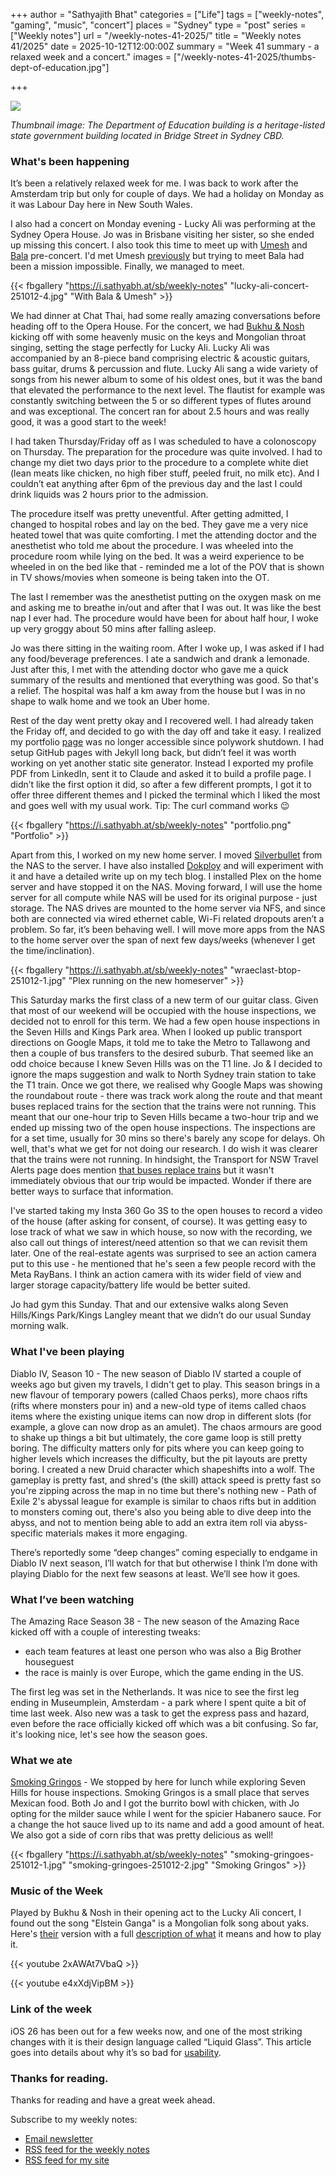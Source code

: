 +++
author = "Sathyajith Bhat"
categories = ["Life"]
tags = ["weekly-notes", "gaming", "music", "concert"]
places = "Sydney"
type = "post"
series = ["Weekly notes"]
url = "/weekly-notes-41-2025/"
title = "Weekly notes 41/2025"
date = 2025-10-12T12:00:00Z
summary = "Week 41 summary - a relaxed week and a concert."
images = ["/weekly-notes-41-2025/thumbs-dept-of-education.jpg"]

+++

![](thumbs-dept-of-education.jpg)

_Thumbnail image: The Department of Education building is a heritage-listed state government building located in Bridge Street in Sydney CBD._


### What's been happening

It’s been a relatively relaxed week for me. I was back to work after the Amsterdam trip but only for couple of days. We had a holiday on Monday as it was Labour Day here in New South Wales.

I also had a concert on Monday evening - Lucky Ali was performing at the Sydney Opera House. Jo was in Brisbane visiting her sister, so she ended up missing this concert. I also took this time to meet up with [Umesh](https://x.com/ooomz) and [Bala](https://x.com/chupchap) pre-concert. I'd met Umesh [previously](https://sathyabh.at/weekly-notes-49-2024/) but trying to meet Bala had been a mission impossible. Finally, we managed to meet.

{{< fbgallery "https://i.sathyabh.at/sb/weekly-notes" "lucky-ali-concert-251012-4.jpg" "With Bala & Umesh" >}}

We had dinner at Chat Thai, had some really amazing conversations before heading off to the Opera House. For the concert, we had [Bukhu & Nosh](https://open.spotify.com/artist/7nZHCYo5dwPQcRmmdQXohj) kicking off with some heavenly music on the keys and Mongolian throat singing, setting the stage perfectly for Lucky Ali. Lucky Ali was accompanied by an 8-piece band comprising electric & acoustic guitars, bass guitar, drums & percussion and flute. Lucky Ali sang a wide variety of songs from his newer album to some of his oldest ones, but it was the band that elevated the performance to the next level. The flautist for example was constantly switching between the 5 or so different types of flutes around and was exceptional. The concert ran for about 2.5 hours and was really good, it was a good start to the week!

I had taken Thursday/Friday off as I was scheduled to have a colonoscopy on Thursday. The preparation for the procedure was quite involved. I had to change my diet two days prior to the procedure to a complete white diet (lean meats like chicken, no high fiber stuff, peeled fruit, no milk etc). And I couldn’t eat anything after 6pm of the previous day and the last I could drink liquids was 2 hours prior to the admission. 

The procedure itself was pretty uneventful. After getting admitted, I changed to hospital robes and lay on the bed. They gave me a very nice heated towel that was quite comforting. I met the attending doctor and the anesthetist who told me about the procedure. I was wheeled into the procedure room while lying on the bed. It was a weird experience to be wheeled in on the bed like that - reminded me a lot of the POV that is shown in TV shows/movies when someone is being taken into the OT.

The last I remember was the anesthetist putting on the oxygen mask on me and asking me to breathe in/out and after that I was out. It was like the best nap I ever had. The procedure would have been for about half hour, I woke up very groggy about 50 mins after falling asleep. 

Jo was there sitting in the waiting room. After I woke up, I was asked if I had any food/beverage preferences. I ate a sandwich and drank a lemonade. Just after this, I met with the attending doctor who gave me a quick summary of the results and mentioned that everything was good. So that's a relief. The hospital was half a km away from the house but I was in no shape to walk home and we took an Uber home. 

Rest of the day went pretty okay and I recovered well. I had already taken the Friday off, and decided to go with the day off and take it easy. I realized my portfolio [page](https://about.sathyabh.at) was no longer accessible since polywork shutdown. I had setup GitHub pages with Jekyll long back, but didn’t feel it was worth working on yet another static site generator. Instead I exported my profile PDF from LinkedIn, sent it to Claude and asked it to build a profile page. I didn’t like the first option it did, so after a few different prompts, I got it to offer three different themes and I picked the terminal which I liked the most and goes well with my usual work. Tip: The curl command works 😉 

{{< fbgallery "https://i.sathyabh.at/sb/weekly-notes" "portfolio.png" "Portfolio" >}}

Apart from this, I worked on my new home server. I moved [Silverbullet](https://silverbullet.md) from the NAS to the server. I have also installed [Dokploy](https://dokploy.com/) and will experiment with it and have a detailed write up on my tech blog. I installed Plex on the home server and have stopped it on the NAS. Moving forward, I will use the home server for all compute while NAS will be used for its original purpose - just storage. The NAS drives are mounted to the home server via NFS, and since both are connected via wired ethernet cable, Wi-Fi related dropouts aren’t a problem. So far, it’s been behaving well. I will move more apps from the NAS to the home server over the span of next few days/weeks (whenever I get the time/inclination).

{{< fbgallery "https://i.sathyabh.at/sb/weekly-notes" "wraeclast-btop-251012-1.jpg" "Plex running on the new homeserver" >}}

This Saturday marks the first class of a new term of our guitar class. Given that most of our weekend will be occupied with the house inspections, we decided not to enroll for this term. We had a few open house inspections in the Seven Hills and Kings Park area. When I looked up public transport directions on Google Maps, it told me to take the Metro to Tallawong and then a couple of bus transfers to the desired suburb. That seemed like an odd choice because I knew Seven Hills was on the T1 line. Jo & I decided to ignore the maps suggestion and walk to North Sydney train station to take the T1 train. Once we got there, we realised why Google Maps was showing the roundabout route - there was track work along the route and that meant buses replaced trains for the section that the trains were not running. This meant that our one-hour trip to Seven Hills became a two-hour trip and we ended up missing two of the open house inspections. The inspections are for a set time, usually for 30 mins so there's barely any scope for delays. Oh well, that's what we get for not doing our research. I do wish it was clearer that the trains were not running. In hindsight, the Transport for NSW Travel Alerts page does mention [that buses replace trains](https://transportnsw.info/alerts/route/020T1) but it wasn't immediately obvious that our trip would be impacted. Wonder if there are better ways to surface that information.

I've started taking my Insta 360 Go 3S to the open houses to record a video of the house (after asking for consent, of course). It was getting easy to lose track of what we saw in which house, so now with the recording, we also call out things of interest/need attention so that we can revisit them later. One of the real-estate agents was surprised to see an action camera put to this use - he mentioned that he's seen a few people record with the Meta RayBans. I think an action camera with its wider field of view and larger storage capacity/battery life would be better suited. 

Jo had gym this Sunday. That and our extensive walks along Seven Hills/Kings Park/Kings Langley meant that we didn’t do our usual Sunday morning walk. 

### What I've been playing

Diablo IV, Season 10 - The new season of Diablo IV started a couple of weeks ago but given my travels, I didn't get to play. This season brings in a new flavour of temporary powers (called Chaos perks), more chaos rifts (rifts where monsters pour in) and a new-old type of items called chaos items where the existing unique items can now drop in different slots (for example, a glove can now drop as an amulet). The chaos armours are good to shake up things a bit but ultimately, the core game loop is still pretty boring. The difficulty matters only for pits where you can keep going to higher levels which increases the difficulty, but the pit layouts are pretty boring. I created a new Druid character which shapeshifts into a wolf. The gameplay is pretty fast, and shred's (the skill) attack speed is pretty fast so you're zipping across the map in no time but there's nothing new - Path of Exile 2's abyssal league for example is similar to chaos rifts but in addition to monsters coming out, there's also you being able to dive deep into the abyss, and not to mention being able to add an extra item roll via abyss-specific materials makes it more engaging. 

There’s reportedly some “deep changes” coming especially to endgame in Diablo IV next season, I’ll watch for that but otherwise I think I’m done with playing Diablo for the next few seasons at least. We’ll see how it goes.


### What I’ve been watching

The Amazing Race Season 38 - The new season of the Amazing Race kicked off with a couple of interesting tweaks: 

- each team features at least one person who was also a Big Brother houseguest
- the race is mainly is over Europe, which the game ending in the US.

The first leg was set in the Netherlands. It was nice to see the first leg ending in Museumplein, Amsterdam - a park where I spent quite a bit of time last week. Also new was a task to get the express pass and hazard, even before the race officially kicked off which was a bit confusing. So far, it's looking nice, let's see how the season goes.


### What we ate

[Smoking Gringos](https://maps.app.goo.gl/KQFFGKi6L9NyU2Zi7) - We stopped by here for lunch while exploring Seven Hills for house inspections. Smoking Gringos is a small place that serves Mexican food. Both Jo and I got the burrito bowl with chicken, with Jo opting for the milder sauce while I went for the spicier Habanero sauce. For a change the hot sauce lived up to its name and add a good amount of heat. We also got a side of corn ribs that was pretty delicious as well!

{{< fbgallery "https://i.sathyabh.at/sb/weekly-notes" "smoking-gringoes-251012-1.jpg" "smoking-gringoes-251012-2.jpg" "Smoking Gringos" >}}

### Music of the Week

Played by Bukhu & Nosh in their opening act to the Lucky Ali concert, I found out the song "Elstein Ganga" is a Mongolian folk song about yaks. Here's [their](https://www.youtube.com/watch?v=2xAWAt7VbaQ) version with a full [description of what](https://www.youtube.com/watch?v=e4xXdjVipBM) it means and how to play it.

{{< youtube 2xAWAt7VbaQ >}}

{{< youtube e4xXdjVipBM >}}

### Link of the week

iOS 26 has been out for a few weeks now, and one of the most striking changes with it is their design language called “Liquid Glass”. This article goes into details about why it’s so bad for [usability](https://www.nngroup.com/articles/liquid-glass/).


### Thanks for reading.
Thanks for reading and have a great week ahead.

Subscribe to my weekly notes:
- [Email newsletter](https://sathyabhat.substack.com/)
- [RSS feed for the weekly notes](https://sathyabh.at/series/weekly-notes/index.xml)
- [RSS feed for my site](https://sathyabh.at/index.xml)



